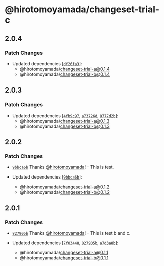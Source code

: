# @hirotomoyamada/changeset-trial-c

## 2.0.4

### Patch Changes

- Updated dependencies [[`df26fa3`](https://github.com/hirotomoyamada/changesets-trial/commit/df26fa3d0a4226ecb8f1655094a415cee8ed47e1)]:
  - @hirotomoyamada/changeset-trial-a@0.1.4
  - @hirotomoyamada/changeset-trial-b@0.1.4

## 2.0.3

### Patch Changes

- Updated dependencies [[`4fb9c97`](https://github.com/hirotomoyamada/changesets-trial/commit/4fb9c97503c2b2986ef2e2948f345dab203f3117), [`a73726d`](https://github.com/hirotomoyamada/changesets-trial/commit/a73726dda86ccf97b04b99e131cf4bed75b524bc), [`8777d2b`](https://github.com/hirotomoyamada/changesets-trial/commit/8777d2bd90979dfb45f205f86f60a46397995897)]:
  - @hirotomoyamada/changeset-trial-a@0.1.3
  - @hirotomoyamada/changeset-trial-b@0.1.3

## 2.0.2

### Patch Changes

- [`9bbca6b`](https://github.com/hirotomoyamada/changesets-trial/commit/9bbca6b58af1296a363c2046e36521775af6a183) Thanks [@hirotomoyamada](https://github.com/hirotomoyamada)! - This is test.

- Updated dependencies [[`9bbca6b`](https://github.com/hirotomoyamada/changesets-trial/commit/9bbca6b58af1296a363c2046e36521775af6a183)]:
  - @hirotomoyamada/changeset-trial-a@0.1.2
  - @hirotomoyamada/changeset-trial-b@0.1.2

## 2.0.1

### Patch Changes

- [`827905b`](https://github.com/hirotomoyamada/changesets-trial/commit/827905b075746b43ccb9d5a1319378694fbf433b) Thanks [@hirotomoyamada](https://github.com/hirotomoyamada)! - This is test b and c.

- Updated dependencies [[`7f03448`](https://github.com/hirotomoyamada/changesets-trial/commit/7f034482eb4980c3f74789a7b96eb39feb38514f), [`827905b`](https://github.com/hirotomoyamada/changesets-trial/commit/827905b075746b43ccb9d5a1319378694fbf433b), [`a7d3a8b`](https://github.com/hirotomoyamada/changesets-trial/commit/a7d3a8b90fe44d5c535e4d3ded0246bcffa84990)]:
  - @hirotomoyamada/changeset-trial-a@0.1.1
  - @hirotomoyamada/changeset-trial-b@0.1.1

